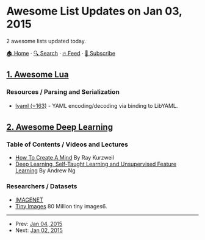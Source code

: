 # Awesome List Updates on Jan 03, 2015

2 awesome lists updated today.

[🏠 Home](/README.md) · [🔍 Search](https://test.trackawesomelist.com/search/) · [🔥 Feed](https://test.trackawesomelist.com/feed.xml) · [📮 Subscribe](https://trackawesomelist.us17.list-manage.com/subscribe?u=d2f0117aa829c83a63ec63c2f&id=36a103854c)



## [1. Awesome Lua](/content/LewisJEllis/awesome-lua/README.md)

### Resources / Parsing and Serialization

*   [lyaml (⭐163)](https://github.com/gvvaughan/lyaml) - YAML encoding/decoding via binding to LibYAML.

## [2. Awesome Deep Learning](/content/ChristosChristofidis/awesome-deep-learning/README.md)

### Table of Contents / Videos and Lectures

*   [How To Create A Mind](https://www.youtube.com/watch?v=RIkxVci-R4k) By Ray Kurzweil
*   [Deep Learning, Self-Taught Learning and Unsupervised Feature Learning](https://www.youtube.com/watch?v=n1ViNeWhC24) By Andrew Ng

### Researchers / Datasets

*   [IMAGENET](http://www.image-net.org/)
*   [Tiny Images](http://groups.csail.mit.edu/vision/TinyImages/) 80 Million tiny images6.

---

- Prev: [Jan 04, 2015](/content/2015/01/04/README.md)
- Next: [Jan 02, 2015](/content/2015/01/02/README.md)